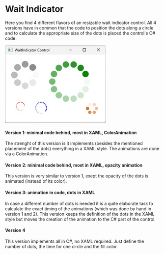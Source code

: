 # Wait Indicator

Here you find 4 different flavors of an resizable wait indicator control. All 4 versions have in common that the code to position the dots along a circle and to calculate the appropriate size of the dots is placed the control's C# code.

![example](/example.jpg)

#### Version 1: minimal code behind, most in XAML, ColorAnimation

The strenght of this version is it implements (besides the mentioned placement of the dots) everything in a XAML style. The animations are done via a ColorAnimation.

#### Version 2: minimal code behind, most in XAML, opacity animation

This version is very similar to version 1, exept the opacity of the dots is animated (instead of its color).

#### Version 3: animation in code, dots in XAML

In case a different number of dots is needed it is a quite elaborate task to calculate the exact timing of the animations (which was done by hand in version 1 and 2). This version keeps the definition of the dots in the XAML style but moves the creation of the animation to the C# part of the control.

#### Version 4

This version implements all in C#, no XAML required. Just define the number of dots, the time for one circle and the fill color.
